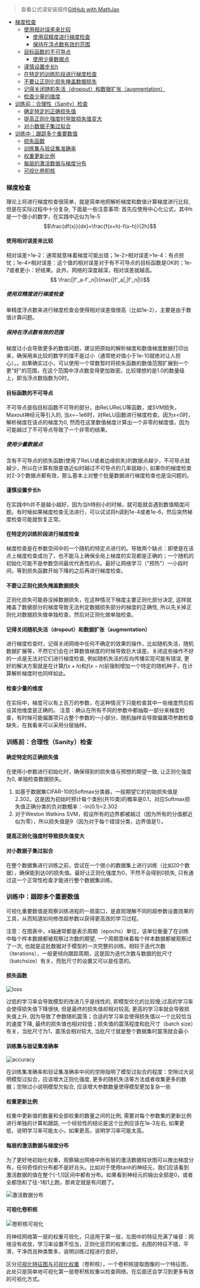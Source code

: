 > 查看公式请安装插件[GitHub with MathJax](https://chrome.google.com/webstore/detail/github-with-mathjax/ioemnmodlmafdkllaclgeombjnmnbima)

<!-- TOC -->

- [梯度检查](#梯度检查)
    - [使用相对误差来比较](#使用相对误差来比较)
        - [使用双精度进行梯度检查](#使用双精度进行梯度检查)
        - [保持在浮点数有效的范围](#保持在浮点数有效的范围)
    - [目标函数的不可导点](#目标函数的不可导点)
        - [使用少量数据点](#使用少量数据点)
    - [谨慎设置步长h](#谨慎设置步长h)
    - [在特定的训练阶段进行梯度检查](#在特定的训练阶段进行梯度检查)
    - [不要让正则化损失掩盖数据损失](#不要让正则化损失掩盖数据损失)
    - [记得关闭随机失活（dropout）和数据扩张（augmentation）](#记得关闭随机失活dropout和数据扩张augmentation)
    - [检查少量的维度](#检查少量的维度)
- [训练前：合理性（Sanity）检查](#训练前合理性sanity检查)
    - [确定特定的正确损失值](#确定特定的正确损失值)
    - [提高正则化强度时导致损失值变大](#提高正则化强度时导致损失值变大)
    - [对小数据子集过拟合](#对小数据子集过拟合)
- [训练中：跟踪多个重要数值](#训练中跟踪多个重要数值)
    - [损失函数](#损失函数)
    - [训练集与验证集准确率](#训练集与验证集准确率)
    - [权重更新比例](#权重更新比例)
    - [每层的激活数据与梯度分布](#每层的激活数据与梯度分布)
    - [可视化卷积核](#可视化卷积核)

<!-- /TOC -->
### 梯度检查
理论上将进行梯度检查很简单，就是简单地把解析梯度和数值计算梯度进行比较, 但是在实际过程中十分复杂, 下面是一些注意事项:
首先应使用中心化公式，其中h是一个很小的数字，在实践中近似为1e-5
$$\frac{df(x)}{dx}=\frac{f(x+h)-f(x-h)}{2h}$$

#### 使用相对误差来比较
相对误差>1e-2：通常就意味着梯度可能出错；1e-2>相对误差>1e-4：有点担忧；1e-4>相对误差：这个值的相对误差对于有不可导点的目标函数是OK的；1e-7或者更小：好结果。此外，网络的深度越深，相对误差就越高。
$$ \frac{|f'_a-f'_n|}{max(|f'_a|,|f'_n|)}$$

##### 使用双精度进行梯度检查
单精度浮点数来进行梯度检查会使得相对误差值很高（比如1e-2），主要是由于数值计算问题。

##### 保持在浮点数有效的范围
梯度过小会导致更多的数值问题，建议把原始的解析梯度和数值梯度数据打印出来，确保用来比较的数字的值不是过小（通常绝对值小于1e-10就绝对让人担心）。。如果确实过小，可以使用一个常数暂时将损失函数的数值范围扩展到一个更"好"的范围，在这个范围中浮点数变得更加致密。比较理想的是1.0的数量级上，即当浮点数指数为0时。


#### 目标函数的不可导点
不可导点是指目标函数不可导的部分，由ReLUReLU等函数，或SVM损失，Maxout神经元等引入的, 当x=−1e6时，对ReLU函数进行梯度检查。因为x<0时，解析梯度在该点的梯度为0, 然而在这里数值梯度计算出一个非零的梯度值，因为可能越过了不可导点导致了一个非零的结果。

##### 使用少量数据点
含有不可导点的损失函数(使用了ReLU或者边缘损失)的数据点越少，不可导点就越少，所以在计算有限差值近似时越过不可导点的几率就越小, 如果你的梯度检查对2-3个数据点都有效，那么基本上对整个批量数据进行梯度检查也是没问题的。

#### 谨慎设置步长h
在实践中h并不是越小越好，因为当h特别小的时候，就可能就会遇到数值精度问题。有时候如果梯度检查无法进行，可以试试将h调到1e-4或者1e-6，然后突然梯度检查可能就恢复正常。

#### 在特定的训练阶段进行梯度检查
梯度检查是在参数空间中的一个随机的特定点进行的。导致两个缺点：即使是在该点上梯度检查成功了，也不能马上确保全局上梯度的实现都是正确的；一个随机的初始化可能不是参数空间最优代表性的点。最好让网络学习（"预热"）一小段时间，等到损失函数开始下降的之后再进行梯度检查。

#### 不要让正则化损失掩盖数据损失
正则化损失可能吞没掉数据损失，在这种情况下梯度主要正则化部分决定, 这样就掩盖了数据部分的梯度导致无法判定数据损失部分的梯度的正确性, 所以先关掉正则化对数据损失做单独检查，然后对正则化做单独检查。

#### 记得关闭随机失活（dropout）和数据扩张（augmentation）
进行梯度检查时，记得关闭网络中任何不确定的效果的操作，比如随机失活，随机数据扩展等，不然它们会在计算数值梯度的时候导致巨大误差。关闭这些操作不好的一点是无法对它们进行梯度检查, 例如随机失活的反向传播实现可能有错误, 更好的解决方案就是在计算$f(x+h)$和$f(x−h)$前强制增加一个特定的随机种子，在计算解析梯度时也同样如此。

#### 检查少量的维度
在实际中，梯度可以有上百万的参数，在这种情况下只能检查其中一些维度然后假设其他维度是正确的。
注意：确认在所有不同的参数中都抽取一部分来梯度检查，有时候可能偏置项只占整个参数的一小部分，随机抽样会导致偏置项参数检查缺失，在我看来可以采用分层抽样。

### 训练前：合理性（Sanity）检查
#### 确定特定的正确损失值
在使用小参数进行初始化时，确保得到的损失值与预想的期望一致, 让正则化强度为0, 单独检查数据损失。
1. 如基于数据集CIFAR-10的Softmax分类器，一般期望它的初始损失值是2.302。这是因为初始时预计每个类别(共10类)的概率是0.1，对应Softmax损失值正确分类的负对数概率：-ln(0.1)=2.302
2. 对于Weston Watkins SVM，假设所有的边界都被越过（因为所有的分值都近似为零），所以损失值是9（因为对于每个错误分类，边界值是1）。
#### 提高正则化强度时导致损失值变大
#### 对小数据子集过拟合
在整个数据集进行训练之前，尝试在一个很小的数据集上进行训练（比如20个数据），确保能到达0的损失值。最好让正则化强度为0，不然不会得到0损失, 只有通过这一个正常性检查才能进行整个数据集训练。

### 训练中：跟踪多个重要数值
可视化重要数值是观察训练进程的一扇窗口，是直观理解不同的超参数设置效果的工具，从而知道如何修改超参数以获得更高效的学习过程。

注意：在图表中，x轴通常都是表示周期（epochs）单位，该单位衡量了在训练中每个样本数据都被观察过次数的期望, 一个周期意味着每个样本数据都被观察过了一次, 也就是这批数据对于模型的一次完整的训练。相较于迭代次数（iterations），一般更倾向跟踪周期，这是因为迭代次数与数据的批尺寸（batchsize）有关，而批尺寸的设置又可以是任意的。
#### 损失函数

![loss](image/loss.png)

过低的学习率会导致模型的改进几乎是线性的, 即模型优化的比较慢;过高的学习率会使得损失值下降很快, 但是最终的损失值却相对较高; 更高的学习率就会导致损失值上升, 因为导致了参数随机震荡；合适的学习率会使得损失值以一个比较恰当的速度下降, 最终的损失值也相对较低；损失值的震荡程度和批尺寸（batch size）有关，当批尺寸为1，震荡会相对较大, 当批尺寸就是整个数据集时震荡就会最小
#### 训练集与验证集准确率

![accuracy](image/accuracy.jpeg)

在训练集准确率和验证集准确率中间的空隙指明了模型过拟合的程度：空隙过大说明模型过拟合，应该增大正则化强度, 更多的随机失活等方法或者收集更多的数据；空隙过小说明模型欠拟合, 应该增大参数数量使得模型更加复杂一些

#### 权重更新比例
权重中更新值的数量和全部权重的数量之间的比例, 需要对每个参数集的更新比例进行单独的计算和跟踪, 一个经验性的结论是这个比例应该在1e-3左右, 如果更低，说明学习率可能太小，如果更高，说明学习率可能太高。

#### 每层的激活数据与梯度分布

为了更好地初始化权重，观察输出网络中所有层的激活数据柱状图可以推出梯度分布，任何奇怪的分布都不是好兆头。比如对于使用tanh的神经元，我们应该看到激活数据的值在整个[-1,1]区间中都有分布。如果看到神经元的输出全部是0，或者全都饱和了往-1和1上跑，那肯定就是有问题了。

![激活数据分布](image/激活数据分布.png)

#### 可视化卷积核

![卷积核可视化](image/卷积核可视化.png)

将神经网络第一层的权重可视化，只适用于第一层，左图中的特征充满了噪音：网络没有收敛，学习率设置不恰当，正则化惩罚的权重过低。右图的特征不错，平滑，干净而且种类繁多，说明训练过程进行良好。

区分[可视化特征图与可视化权重](http://blog.csdn.net/zb1165048017/article/details/52643188)（卷积核），一个卷积核提取图像的一个特征图，此处只是简单地可视化第一层卷积核权重以检查网络，在后面还会学习到更多有效的可视化方式。